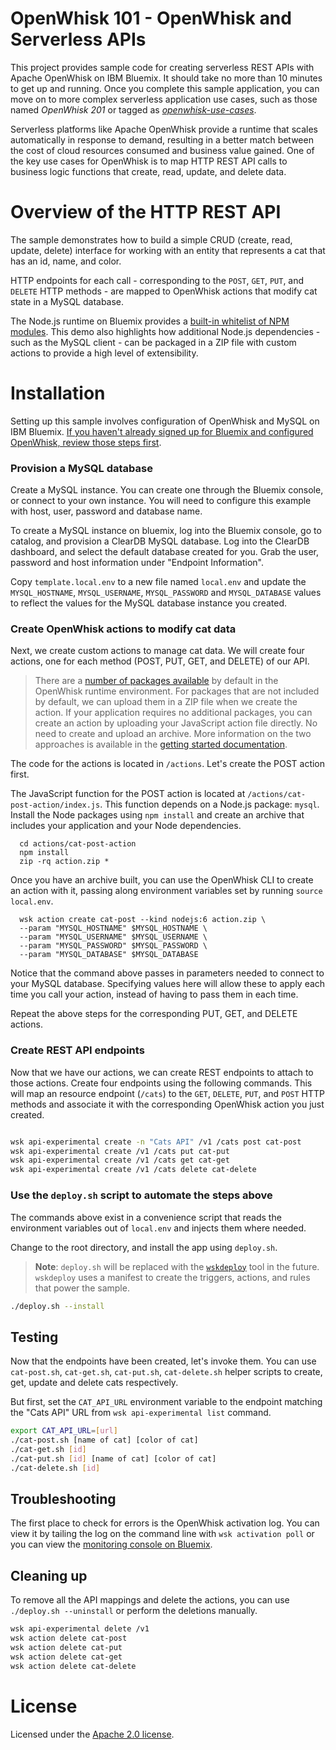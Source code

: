 # OpenWhisk 101 - OpenWhisk and Serverless APIs
This project provides sample code for creating serverless REST APIs with Apache OpenWhisk on IBM Bluemix. It should take no more than 10 minutes to get up and running. Once you complete this sample application, you can move on to more complex serverless application use cases, such as those named _OpenWhisk 201_ or tagged as [_openwhisk-use-cases_](https://github.com/search?q=topic%3Aopenwhisk-use-cases+org%3AIBM&type=Repositories).

Serverless platforms like Apache OpenWhisk provide a runtime that scales automatically in response to demand, resulting in a better match between the cost of cloud resources consumed and business value gained. One of the key use cases for OpenWhisk is to map HTTP REST API calls to business logic functions that create, read, update, and delete data.

# Overview of the HTTP REST API
The sample demonstrates how to build a simple CRUD (create, read, update, delete) interface for working with an entity that represents a cat that has an id, name, and color.

HTTP endpoints for each call - corresponding to the `POST`, `GET`, `PUT`, and `DELETE` HTTP methods - are mapped to OpenWhisk actions that modify cat state in a MySQL database.

The Node.js runtime on Bluemix provides a [built-in whitelist of NPM modules](https://github.com/openwhisk/openwhisk/blob/master/docs/reference.md#javascript-runtime-environments). This demo also highlights how additional Node.js dependencies - such as the MySQL client - can be packaged in a ZIP file with custom actions to provide a high level of extensibility.

# Installation
Setting up this sample involves configuration of OpenWhisk and MySQL on IBM Bluemix. [If you haven't already signed up for Bluemix and configured OpenWhisk, review those steps first](docs/OPENWHISK.md).

### Provision a MySQL database
Create a MySQL instance. You can create one through the Bluemix console, or connect to your own instance. You will need to configure this example with host, user, password and database name.

To create a MySQL instance on bluemix, log into the Bluemix console, go to catalog, and provision a ClearDB MySQL database. Log into the ClearDB dashboard, and select the default database created for you. Grab the user, password and host information under "Endpoint Information".

Copy `template.local.env` to a new file named `local.env` and update the `MYSQL_HOSTNAME`, `MYSQL_USERNAME`, `MYSQL_PASSWORD` and `MYSQL_DATABASE` values to reflect the values for the MySQL database instance you created.

### Create OpenWhisk actions to modify cat data
Next, we create custom actions to manage cat data. We will create four actions, one for each method (POST, PUT, GET, and DELETE) of our API.

> There are a [number of packages available](https://github.com/openwhisk/openwhisk/blob/master/docs/reference.md?cm_mc_uid=33591682128714865890263&cm_mc_sid_50200000=1487347815#javascript-runtime-environments) by default in the OpenWhisk runtime environment. For packages that are not included by default, we can upload them in a ZIP file when we create the action. If your application requires no additional packages, you can create an action by uploading your JavaScript action file directly. No need to create and upload an archive. More information on the two approaches is available in the [getting started documentation](https://console.ng.bluemix.net/docs/openwhisk/openwhisk_actions.html#openwhisk_js_packaged_action).

The code for the actions is located in `/actions`. Let's create the POST action first.

The JavaScript function for the POST action is located at `/actions/cat-post-action/index.js`. This function depends on a Node.js package: `mysql`. Install the Node packages using `npm install` and create an archive that includes your application and your Node dependencies.

```
  cd actions/cat-post-action
  npm install
  zip -rq action.zip *
```
Once you have an archive built, you can use the OpenWhisk CLI to create an action with it, passing along environment variables set by running `source local.env`.
```
  wsk action create cat-post --kind nodejs:6 action.zip \
  --param "MYSQL_HOSTNAME" $MYSQL_HOSTNAME \
  --param "MYSQL_USERNAME" $MYSQL_USERNAME \
  --param "MYSQL_PASSWORD" $MYSQL_PASSWORD \
  --param "MYSQL_DATABASE" $MYSQL_DATABASE
```

Notice that the command above passes in parameters needed to connect to your MySQL database. Specifying values here will allow these to apply each time you call your action, instead of having to pass them in each time.

Repeat the above steps for the corresponding PUT, GET, and DELETE actions.

### Create REST API endpoints
Now that we have our actions, we can create REST endpoints to attach to those actions. Create four endpoints using the following commands. This will map an resource endpoint (`/cats`) to the `GET`, `DELETE`, `PUT`, and `POST` HTTP methods and associate it with the corresponding OpenWhisk action you just created.

```bash

wsk api-experimental create -n "Cats API" /v1 /cats post cat-post
wsk api-experimental create /v1 /cats put cat-put
wsk api-experimental create /v1 /cats get cat-get
wsk api-experimental create /v1 /cats delete cat-delete
```
### Use the `deploy.sh` script to automate the steps above
The commands above exist in a convenience script that reads the environment variables out of `local.env` and injects them where needed.

Change to the root directory, and install the app using `deploy.sh`.

> **Note**: `deploy.sh` will be replaced with the [`wskdeploy`](https://github.com/openwhisk/openwhisk-wskdeploy) tool in the future. `wskdeploy` uses a manifest to create the triggers, actions, and rules that power the sample.

```bash
./deploy.sh --install
```

## Testing
Now that the endpoints have been created, let's invoke them. You can use  `cat-post.sh`, `cat-get.sh`, `cat-put.sh`, `cat-delete.sh` helper scripts to create, get, update and delete cats respectively.

But first, set the `CAT_API_URL` environment variable to the endpoint matching the "Cats API" URL from `wsk api-experimental list` command.
```bash
export CAT_API_URL=[url]
./cat-post.sh [name of cat] [color of cat]
./cat-get.sh [id]
./cat-put.sh [id] [name of cat] [color of cat]
./cat-delete.sh [id]
```

## Troubleshooting
The first place to check for errors is the OpenWhisk activation log. You can view it by tailing the log on the command line with `wsk activation poll` or you can view the [monitoring console on Bluemix](https://console.ng.bluemix.net/openwhisk/dashboard).

## Cleaning up
To remove all the API mappings and delete the actions, you can use `./deploy.sh --uninstall` or perform the deletions manually.

```bash
wsk api-experimental delete /v1
wsk action delete cat-post
wsk action delete cat-put
wsk action delete cat-get
wsk action delete cat-delete
```

# License
Licensed under the [Apache 2.0 license](LICENSE.txt).
